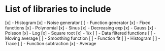 # List of libraries to include

[x] - Histogram
[x] - Noise generator
[ ] - Function generator
[x]   - Fixed functions
[x]     - Polynomial
[x]     - Sinus
[x]     - Decreasing exp
[x]     - Gauss
[x]     - Poisson
[x]     - Log
[x]     - Square root
[x]     - 1/x
[ ]   - Data filtered functions
[ ]     - Moving average
[ ]     - Smoothing function
[ ] - Function fit
[ ]   - Histogram
[ ]   - Trace
[ ] - Function subtraction
[x] - Average

